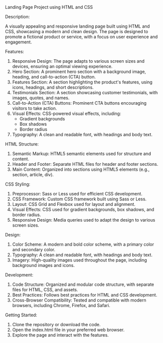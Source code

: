 Landing Page Project using HTML and CSS

Description:

A visually appealing and responsive landing page built using HTML and CSS, showcasing a modern and clean design. The page is designed to promote a fictional product or service, with a focus on user experience and engagement.

Features:

1. Responsive Design: The page adapts to various screen sizes and devices, ensuring an optimal viewing experience.
2. Hero Section: A prominent hero section with a background image, heading, and call-to-action (CTA) button.
3. Features Section: A section highlighting the product's features, using icons, headings, and short descriptions.
4. Testimonials Section: A section showcasing customer testimonials, with images, quotes, and names.
5. Call-to-Action (CTA) Buttons: Prominent CTA buttons encouraging visitors to take action.
6. Visual Effects: CSS-powered visual effects, including:
    - Gradient backgrounds
    - Box shadows
    - Border radius
7. Typography: A clean and readable font, with headings and body text.

HTML Structure:

1. Semantic Markup: HTML5 semantic elements used for structure and content.
2. Header and Footer: Separate HTML files for header and footer sections.
3. Main Content: Organized into sections using HTML5 elements (e.g., section, article, div).

CSS Styling:

1. Preprocessor: Sass or Less used for efficient CSS development.
2. CSS Framework: Custom CSS framework built using Sass or Less.
3. Layout: CSS Grid and Flexbox used for layout and alignment.
4. Visual Effects: CSS used for gradient backgrounds, box shadows, and border radius.
5. Responsive Design: Media queries used to adapt the design to various screen sizes.

Design:

1. Color Scheme: A modern and bold color scheme, with a primary color and secondary color.
2. Typography: A clean and readable font, with headings and body text.
3. Imagery: High-quality images used throughout the page, including background images and icons.

Development:

1. Code Structure: Organized and modular code structure, with separate files for HTML, CSS, and assets.
2. Best Practices: Follows best practices for HTML and CSS development.
3. Cross-Browser Compatibility: Tested and compatible with modern browsers, including Chrome, Firefox, and Safari.

Getting Started:

1. Clone the repository or download the code.
2. Open the index.html file in your preferred web browser.
3. Explore the page and interact with the features.
   
